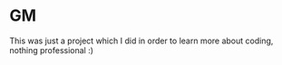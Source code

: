 # GM
This was just a project which I did in order to learn more about coding, nothing professional :)
